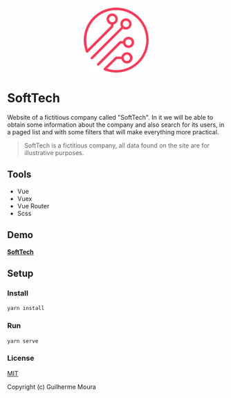 <p align="center">
    <img
        style="object: contain; height: 150px"
	src="https://raw.githubusercontent.com/glhrmoura/softtech/main/src/static/images/logo.png"
    />
</p>

# SoftTech

Website of a fictitious company called "SoftTech". In it we will be able to obtain some information about the company and also search for its users, in a paged list and with some filters that will make everything more practical.

> SoftTech is a fictitious company, all data found on the site are for illustrative purposes.

## Tools

- Vue
- Vuex
- Vue Router
- Scss

## Demo

[**SoftTech**](https://visionary-mochi-c3d4db.netlify.app)

## Setup

### Install

```
yarn install
```

### Run

```
yarn serve
```

### License

[MIT](https://github.com/glhrmoura/softtech/blob/main/LICENSE)

Copyright (c) Guilherme Moura
